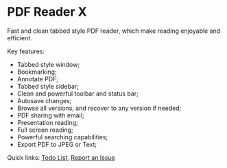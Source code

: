 PDF Reader X
============

Fast and clean tabbed style PDF reader, which make reading enjoyable and efficient.

Key features:

* Tabbed style window;
* Bookmarking;
* Annotate PDF;
* Tabbed style sidebar;
* Clean and powerful toolbar and status bar;
* Autosave changes;
* Browse all versions, and recover to any version if needed;
* PDF sharing with email;
* Presentation reading;
* Full screen reading;
* Powerful searching capabilities;
* Export PDF to JPEG or Text;

Quick links:
[Todo List](https://github.com/kenwei/pdf_reader_x/wiki/Todo-List), 
[Report an Issue](https://github.com/kenwei/pdf_reader_x/wiki/Report-an-Issue)
